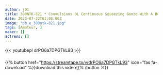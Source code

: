 ```yaml
---
author: j91
title: 300NTK-821 * Convulsions OL Continuous Squeezing Gonzo With A Beautiful Ahegao Face * [Genuine Dobitch Beautiful Breasts With Pill Drinking Raw Chin Ok] [Erotic Round Breasts With Outstanding Style * Binkan *] [Dochasico! Stare At The Inviting Gaze And Lick It With Your Service! ! ] I Have To Go Home With No Panties ♪ A Large Amount Of Squirting Small Fish Man OL Appeared As Soon As It Was Flirting! ! The Eyes That Are Too Dirty And The Gooey Ahegao Are The Best! ! Induce Full Bokki With Intense Blowjob! ! Continuous Ascension With Raw Chin Defo For Instantly Toro Small Fish Man & Cleaning Fellatio From Handjob Greedy Continuous Squeezing Gonzo [I Got A Gonzo 24] (Hitomi Honda)
date: 2023-07-22T03:08:00Z
image: "pb_e_300ntk-821.jpg"
tags: [Amateur, ]
maker: []
actress: []
---
```



{{< youtubepl drPO6a7DPGTkL93 >}}
###

{{% button href="https://streamtape.to/v/drPO6a7DPGTkL93" icon="fas fa-download" %}}download this video{{% /button %}}

